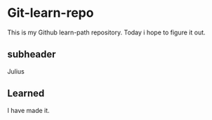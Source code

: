 # Git-learn-repo
This is my Github learn-path repository.
Today i hope to figure it out.

## subheader
Julius

## Learned
I have made it.